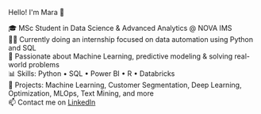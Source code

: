 Hello! I'm Mara 👋  

🎓 MSc Student in Data Science & Advanced Analytics @ NOVA IMS  
👩‍💻 Currently doing an internship focused on data automation using Python and SQL  
🤖 Passionate about Machine Learning, predictive modeling & solving real-world problems  
📊 Skills: Python • SQL • Power BI • R • Databricks  
🚀 Projects: Machine Learning, Customer Segmentation, Deep Learning, Optimization, MLOps, Text Mining, and more  
📫 Contact me on [LinkedIn](https://www.linkedin.com/in/maracordeirosimoes/)
